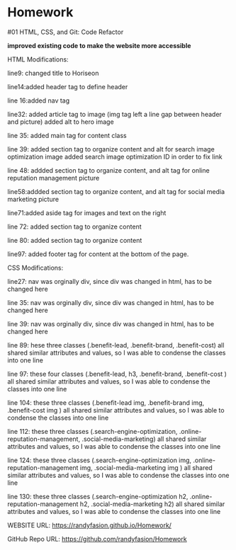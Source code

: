 # Homework 
#01 HTML, CSS, and Git: Code Refactor

**improved existing code to make the website more accessible**

HTML Modifications:

line9: changed title to Horiseon

line14:added header tag to define header

line 16:added nav tag

line32: added article tag to image (img tag left a line gap between header and picture) 
added alt to hero image

line 35: added main tag for content class

line 39: added section tag to organize content and alt for search image optimization image
added search image optimization ID in order to fix link

line 48: addded section tag to organize content, and alt tag for online reputation 
management picture

line58:addded section tag to organize content, and alt tag for social 
media marketing picture

line71:added aside tag for images and text on the right

line 72: added section tag to organize content

line 80: added section tag to organize content

line97: added footer tag for content at the bottom of the page.

CSS Modifications: 

line27: nav was orginally div, since div was changed in html, has to be changed here

line 35: nav was orginally div, since div was changed in html, has to be changed here

line 39: nav was orginally div, since div was changed in html, has to be changed here

line 89: hese three classes (.benefit-lead, .benefit-brand, .benefit-cost) all shared similar attributes and values, 
so I was able to condense the classes into one line

line 97: these four classes (.benefit-lead, h3, .benefit-brand, .benefit-cost ) all shared similar attributes and values, 
so I was able to condense the classes into one line

line 104: these three classes (.benefit-lead img, .benefit-brand img, .benefit-cost img ) all shared similar attributes and values, 
so I was able to condense the classes into one line

line 112: these three classes (.search-engine-optimization, .online-reputation-management, .social-media-marketing) all shared similar attributes and values, 
 so I was able to condense the classes into one line
 
 line 124: these three classes (.search-engine-optimization img, .online-reputation-management img, .social-media-marketing img ) all shared similar attributes and values, 
 so I was able to condense the classes into one line 
 
 line 130: these three classes (.search-engine-optimization h2, .online-reputation-management h2, .social-media-marketing h2) all shared similar attributes and values, 
so I was able to condense the classes into one line 
  
WEBSITE URL:
https://randyfasion.github.io/Homework/


GitHub Repo URL:
https://github.com/randyfasion/Homework